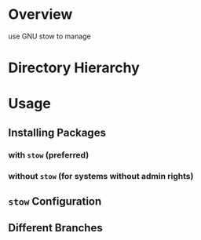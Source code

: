 # Overview
use GNU stow to manage

# Directory Hierarchy

# Usage
## Installing Packages

### with `stow` (preferred)

### without `stow` (for systems without admin rights)

## `stow` Configuration

## Different Branches
